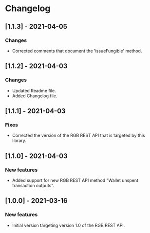 # Changelog

## [1.1.3] - 2021-04-05

### Changes
- Corrected comments that document the 'issueFungible' method.

## [1.1.2] - 2021-04-03

### Changes
- Updated Readme file.
- Added Changelog file.

## [1.1.1] - 2021-04-03

### Fixes
- Corrected the version of the RGB REST API that is targeted by this library.

## [1.1.0] - 2021-04-03

### New features
- Added support for new RGB REST API method "Wallet unspent transaction outputs".

## [1.0.0] - 2021-03-16

### New features
- Initial version targeting version 1.0 of the RGB REST API.
